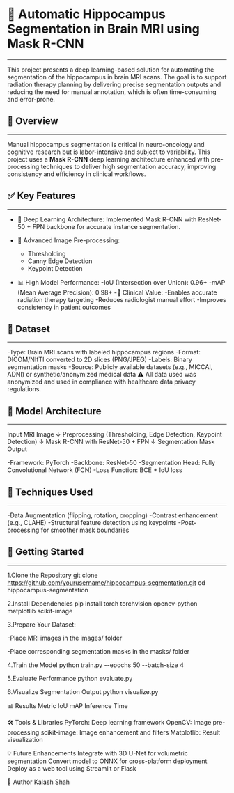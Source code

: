# **🧠 Automatic Hippocampus Segmentation in Brain MRI using Mask R-CNN**
---

This project presents a deep learning-based solution for automating the segmentation of the hippocampus in brain MRI scans. The goal is to support radiation therapy planning by delivering precise segmentation outputs and reducing the need for manual annotation, which is often time-consuming and error-prone.

## **🧠 Overview**
---
Manual hippocampus segmentation is critical in neuro-oncology and cognitive research but is labor-intensive and subject to variability. This project uses a **Mask R-CNN** deep learning architecture enhanced with pre-processing techniques to deliver high segmentation accuracy, improving consistency and efficiency in clinical workflows.

## **✅ Key Features**
---
- 🤖 Deep Learning Architecture: Implemented Mask R-CNN with ResNet-50 + FPN backbone for accurate instance segmentation.

- 🧪 Advanced Image Pre-processing:
  - Thresholding
  - Canny Edge Detection
  - Keypoint Detection
- 📊 High Model Performance:
  -IoU (Intersection over Union): 0.96+
  -mAP (Mean Average Precision): 0.98+
-🏥 Clinical Value:
  -Enables accurate radiation therapy targeting
  -Reduces radiologist manual effort
  -Improves consistency in patient outcomes
## **📂 Dataset**
---
-Type: Brain MRI scans with labeled hippocampus regions
-Format: DICOM/NIfTI converted to 2D slices (PNG/JPEG)
-Labels: Binary segmentation masks
-Source: Publicly available datasets (e.g., MICCAI, ADNI) or synthetic/anonymized medical data
⚠️ All data used was anonymized and used in compliance with healthcare data privacy regulations.

## **🧠 Model Architecture**
---
Input MRI Image ↓ Preprocessing (Thresholding, Edge Detection, Keypoint Detection) ↓ Mask R-CNN with ResNet-50 + FPN ↓ Segmentation Mask Output

-Framework: PyTorch
-Backbone: ResNet-50
-Segmentation Head: Fully Convolutional Network (FCN)
-Loss Function: BCE + IoU loss

## **🧪 Techniques Used**
---
-Data Augmentation (flipping, rotation, cropping)
-Contrast enhancement (e.g., CLAHE)
-Structural feature detection using keypoints
-Post-processing for smoother mask boundaries

## **🚀 Getting Started**
---
1.Clone the Repository git clone https://github.com/yourusername/hippocampus-segmentation.git cd hippocampus-segmentation

2.Install Dependencies pip install torch torchvision opencv-python matplotlib scikit-image

3.Prepare Your Dataset:

-Place MRI images in the images/ folder

-Place corresponding segmentation masks in the masks/ folder

4.Train the Model python train.py --epochs 50 --batch-size 4

5.Evaluate Performance python evaluate.py

6.Visualize Segmentation Output python visualize.py

📊 Results Metric IoU mAP Inference Time

🛠️ Tools & Libraries PyTorch: Deep learning framework OpenCV: Image pre-processing scikit-image: Image enhancement and filters Matplotlib: Result visualization

💡 Future Enhancements Integrate with 3D U-Net for volumetric segmentation Convert model to ONNX for cross-platform deployment Deploy as a web tool using Streamlit or Flask

👤 Author Kalash Shah
